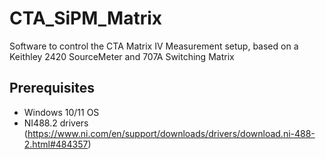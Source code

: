 # CTA_SiPM_Matrix

Software to control the CTA Matrix IV Measurement setup, based on ​a Keithley 2420 SourceMeter and 707A Switching Matrix​

## Prerequisites

- Windows 10/11 OS
- NI488.2 drivers (https://www.ni.com/en/support/downloads/drivers/download.ni-488-2.html#484357)

